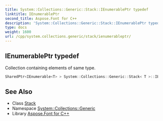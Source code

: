 ```yaml
---
title: System::Collections::Generic::Stack::IEnumerablePtr typedef
linktitle: IEnumerablePtr
second_title: Aspose.Font for C++
description: 'System::Collections::Generic::Stack::IEnumerablePtr typedef. Collection containing elements of same type in C++.'
type: docs
weight: 1600
url: /cpp/system.collections.generic/stack/ienumerableptr/
---
```

## IEnumerablePtr typedef


Collection containing elements of same type.

```cpp
SharedPtr<IEnumerable<T> > System::Collections::Generic::Stack< T >::IEnumerablePtr
```

## See Also

* Class [Stack](../)
* Namespace [System::Collections::Generic](../../)
* Library [Aspose.Font for C++](../../../)
